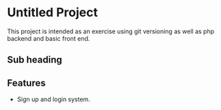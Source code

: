 # Untitled Project

This project is intended as an exercise using git versioning as well as php backend and basic front end.

## Sub heading

## Features
- Sign up and login system.
